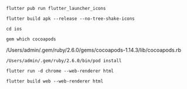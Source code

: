 `````
flutter pub run flutter_launcher_icons
`````

`````
flutter build apk --release --no-tree-shake-icons
`````

`````
cd ios
`````
`````
gem which cocoapods
`````
/Users/admin/.gem/ruby/2.6.0/gems/cocoapods-1.14.3/lib/cocoapods.rb
`````
/Users/admin/.gem/ruby/2.6.0/bin/pod install
`````






`````
flutter run -d chrome --web-renderer html
`````
`````
flutter build web --web-renderer html
`````
